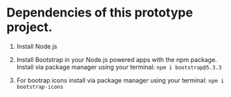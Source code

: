 # Dependencies of this prototype project.

1. Install Node.js

2. Install Bootstrap in your Node.js powered apps with the npm package.
Install via package manager using your terminal:
``` npm i bootstrap@5.3.3 ```

3. For bootrap icons install via package manager using your terminal:
``` npm i bootstrap-icons ```

